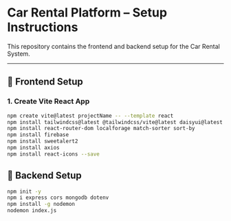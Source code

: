 # Car Rental Platform – Setup Instructions

This repository contains the frontend and backend setup for the Car Rental System.

---

## 🚀 Frontend Setup

### 1. Create Vite React App

```bash
npm create vite@latest projectName -- --template react
npm install tailwindcss@latest @tailwindcss/vite@latest daisyui@latest
npm install react-router-dom localforage match-sorter sort-by
npm install firebase
npm install sweetalert2
npm install axios
npm install react-icons --save
```

## 🚀 Backend Setup

```bash
npm init -y
npm i express cors mongodb dotenv
npm install -g nodemon
nodemon index.js
```
